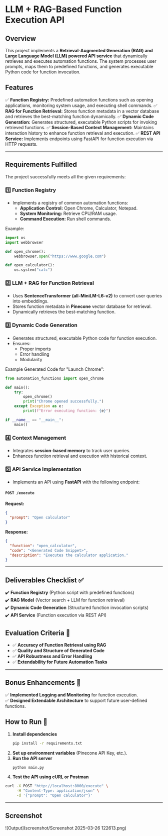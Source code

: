 # LLM + RAG-Based Function Execution API

## Overview
This project implements a **Retrieval-Augmented Generation (RAG) and Large Language Model (LLM) powered API service** that dynamically retrieves and executes automation functions. The system processes user prompts, maps them to predefined functions, and generates executable Python code for function invocation.

## Features
✅ **Function Registry:** Predefined automation functions such as opening applications, monitoring system usage, and executing shell commands.
✅ **RAG for Function Retrieval:** Stores function metadata in a vector database and retrieves the best-matching function dynamically.
✅ **Dynamic Code Generation:** Generates structured, executable Python scripts for invoking retrieved functions.
✅ **Session-Based Context Management:** Maintains interaction history to enhance function retrieval and execution.
✅ **REST API Service:** Implements endpoints using FastAPI for function execution via HTTP requests.

---

## Requirements Fulfilled
The project successfully meets all the given requirements:

### 1️⃣ Function Registry
- Implements a registry of common automation functions:
  - **Application Control:** Open Chrome, Calculator, Notepad.
  - **System Monitoring:** Retrieve CPU/RAM usage.
  - **Command Execution:** Run shell commands.

Example:
```python
import os
import webbrowser

def open_chrome():
    webbrowser.open("https://www.google.com")

def open_calculator():
    os.system("calc")
```

### 2️⃣ LLM + RAG for Function Retrieval
- Uses **SentenceTransformer (all-MiniLM-L6-v2)** to convert user queries into embeddings.
- Stores function metadata in **Pinecone** vector database for retrieval.
- Dynamically retrieves the best-matching function.

### 3️⃣ Dynamic Code Generation
- Generates structured, executable Python code for function execution.
- Ensures:
  - Proper imports
  - Error handling
  - Modularity

Example Generated Code for "Launch Chrome":
```python
from automation_functions import open_chrome

def main():
    try:
        open_chrome()
        print("Chrome opened successfully.")
    except Exception as e:
        print(f"Error executing function: {e}")

if __name__ == "__main__":
    main()
```

### 4️⃣ Context Management
- Integrates **session-based memory** to track user queries.
- Enhances function retrieval and execution with historical context.

### 5️⃣ API Service Implementation
- Implements an API using **FastAPI** with the following endpoint:

#### `POST /execute`
**Request:**
```json
{
  "prompt": "Open calculator"
}
```
**Response:**
```json
{
  "function": "open_calculator",
  "code": "<Generated Code Snippet>",
  "description": "Executes the calculator application."
}
```

---

## Deliverables Checklist ✅
✔️ **Function Registry** (Python script with predefined functions)  
✔️ **RAG Model** (Vector search + LLM for function retrieval)  
✔️ **Dynamic Code Generation** (Structured function invocation scripts)  
✔️ **API Service** (Function execution via REST API)  

## Evaluation Criteria 🎯
- ✅ **Accuracy of Function Retrieval using RAG**
- ✅ **Quality and Structure of Generated Code**
- ✅ **API Robustness and Error Handling**
- ✅ **Extendability for Future Automation Tasks**

---

## Bonus Enhancements 🚀
✅ **Implemented Logging and Monitoring** for function execution.  
✅ **Designed Extendable Architecture** to support future user-defined functions.

## How to Run 📌
1. **Install dependencies**
   ```bash
   pip install -r requirements.txt
   ```
2. **Set up environment variables** (Pinecone API Key, etc.).
3. **Run the API server**
   ```bash
   python main.py
   ```
4. **Test the API using cURL or Postman**

```bash
curl -X POST "http://localhost:8000/execute" \
     -H "Content-Type: application/json" \
     -d '{"prompt": "Open calculator"}'
```

---

## Screenshot
![Output](screenshot/Screenshot 2025-03-26 122613.png)  


